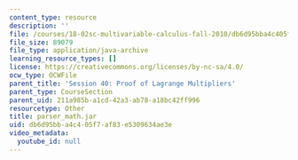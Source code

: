 ```yaml
---
content_type: resource
description: ''
file: /courses/18-02sc-multivariable-calculus-fall-2010/db6d95bba4c405f7af83e5309634ae3e_parser_math.jar
file_size: 89079
file_type: application/java-archive
learning_resource_types: []
license: https://creativecommons.org/licenses/by-nc-sa/4.0/
ocw_type: OCWFile
parent_title: 'Session 40: Proof of Lagrange Multipliers'
parent_type: CourseSection
parent_uid: 211a985b-a1cd-42a3-ab78-a18bc42ff996
resourcetype: Other
title: parser_math.jar
uid: db6d95bb-a4c4-05f7-af83-e5309634ae3e
video_metadata:
  youtube_id: null
---
```

